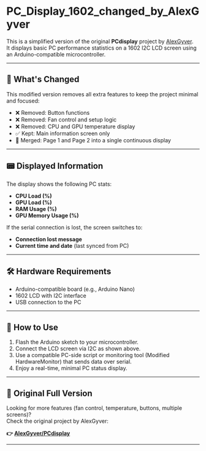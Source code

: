 # PC_Display_1602_changed_by_AlexGyver

This is a simplified version of the original **PCdisplay** project by [AlexGyver](https://github.com/AlexGyver).  
It displays basic PC performance statistics on a 1602 I2C LCD screen using an Arduino-compatible microcontroller.

---

## 🔧 What's Changed

This modified version removes all extra features to keep the project minimal and focused:

- ❌ Removed: Button functions  
- ❌ Removed: Fan control and setup logic  
- ❌ Removed: CPU and GPU temperature display  
- ✅ Kept: Main information screen only  
- 🔁 Merged: Page 1 and Page 2 into a single continuous display

---

## 📟 Displayed Information

The display shows the following PC stats:

- **CPU Load (%)**
- **GPU Load (%)**
- **RAM Usage (%)**
- **GPU Memory Usage (%)**

If the serial connection is lost, the screen switches to:

- **Connection lost message**
- **Current time and date** (last synced from PC)

---

## 🛠️ Hardware Requirements

- Arduino-compatible board (e.g., Arduino Nano)
- 1602 LCD with I2C interface
- USB connection to the PC

---

## 🚀 How to Use

1. Flash the Arduino sketch to your microcontroller.
2. Connect the LCD screen via I2C as shown above.
3. Use a compatible PC-side script or monitoring tool (Modified HardwareMonitor) that sends data over serial.
4. Enjoy a real-time, minimal PC status display.

---

## 📁 Original Full Version

Looking for more features (fan control, temperature, buttons, multiple screens)?  
Check the original project by AlexGyver:

**👉 [AlexGyver/PCdisplay](https://github.com/AlexGyver/PCdisplay)**

---
